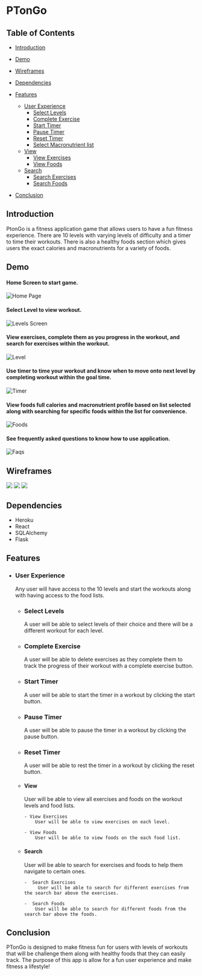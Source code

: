# PTonGo




## Table of Contents

- [Introduction](#introduction)
- [Demo](#demo)
- [Wireframes](#wireframes)
- [Dependencies](#dependencies)
- [Features](#features)
	- [User Experience](#userexperience)
		- [Select Levels](#select-levels)
		- [Complete Exercise](#complete-exercise)
		- [Start Timer](#start-timer)
		- [Pause Timer](#pause-timer)
		- [Reset Timer](#reset-timer)
		- [Select Macronutrient list](#select-macronutrientlist)
	- [View](#view)
		- [View Exercises](#view-exercises)
		- [View Foods](#view-foods)
	- [Search](#search)
	  - [Search Exercises](#search-exercise)
	  - [Search Foods](#search-food)
	 
- [Conclusion](#conclusion)


## Introduction

PtonGo is a fitness application game that allows users to have a fun fitness experience. There are 10 levels with varying levels of difficulty and a timer to time their workouts. There is also a healthy foods section which gives users the exact calories and macronutrients for a variety of foods. 

## Demo
#### Home Screen to start game.
![Home Page](https://user-images.githubusercontent.com/70171739/111001802-1189e380-834a-11eb-9259-c2b36b860be4.gif)
#### Select Level to view workout. 
![Levels Screen](https://user-images.githubusercontent.com/70171739/111002190-94ab3980-834a-11eb-893c-1fe6eeb4f7da.gif)
#### View exercises, complete them as you progress in the workout, and search for exercises within the workout.
![Level](https://user-images.githubusercontent.com/70171739/111002369-ece23b80-834a-11eb-9856-0fb0fbbdcd12.gif)
#### Use timer to time your workout and know when to move onto next level by completing workout within the goal time. 
![Timer](https://user-images.githubusercontent.com/70171739/111002506-316dd700-834b-11eb-9224-c34fc77ba46c.gif)
#### View foods full calories and macronutrient profile based on list selected along with searching for specific foods within the list for convenience.
![Foods](https://user-images.githubusercontent.com/70171739/111002658-709c2800-834b-11eb-887a-a477fb94df0c.gif)
#### See frequently asked questions to know how to use application. 
![Faqs](https://user-images.githubusercontent.com/70171739/111002768-97f2f500-834b-11eb-89dc-83b5e6378ebb.gif)



## Wireframes

![](https://user-images.githubusercontent.com/70171739/110978154-a4b22180-8328-11eb-83cd-1cd1aa60d94f.png)
![](https://user-images.githubusercontent.com/70171739/110978421-fbb7f680-8328-11eb-89d8-ebc260721374.png)
![](https://user-images.githubusercontent.com/70171739/110978609-39b51a80-8329-11eb-97a5-78e930de4597.png)


## Dependencies 

- Heroku 
- React 
- SQLAlchemy 
- Flask

## Features 

  - ### User Experience 
      Any user will have access to the 10 levels and start the workouts along with having access to the food lists.   
      
      - ### Select Levels 
          A user will be able to select levels of their choice and there will be a different workout for each level. 
          
      - ### Complete Exercise 
           A user will be able to delete exercises as they complete them to track the progress of their workout with a complete exercise button.
           
      - ### Start Timer
          A user will be able to start the timer in a workout by clicking the start button.
          
       - ### Pause Timer 
          A user will be able to pause the timer in a workout by clicking the pause button.
	  
       - ### Reset Timer 
          A user will be able to rest the timer in a workout by clicking the reset button.
          
      - #### View
          User will be able to view all exercises and foods on the workout levels and food lists. 
            
            - View Exercises 
                User will be able to view exercises on each level. 
            
            - View Foods 
                User will be able to view foods on the each food list. 
         
      - #### Search
       	   User will be able to search for exercises and foods to help them navigate to certain ones.
            
            -  Search Exercises 
            	 User will be able to search for different exercises from the search bar above the exercises. 
	    
            -  Search Foods 
           	 	User will be able to search for different foods from the search bar above the foods. 

## Conclusion 

PTonGo is designed to make fitness fun for users with levels of workouts that will be challenge them along with healthy foods that they can easily track. The purpose of this app is allow for a fun user experience and make fitness a lifestyle!
        
          
      
